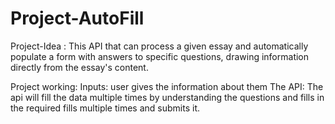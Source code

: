 # Project-AutoFill


Project-Idea : This API that can process a given essay and automatically populate a form with answers to specific questions, drawing information directly from the essay's content.

Project working:   Inputs: user gives the information about them 
                   The API: The api will fill the data multiple times by understanding the questions and fills in the required fills multiple times and submits it.
